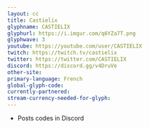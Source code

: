 ```yaml
---
layout: cc
title: Castielix 
glyphname: CASTIELIX
glyphurl: https://i.imgur.com/q6YZa7T.png
glyphwave: 3
youtube: https://youtube.com/user/CASTIELIX
twitch: https://twitch.tv/castielix
twitter: https://twitter.com/CASTIELIX
discord: https://discord.gg/v4DruVe
other-site: 
primary-language: French
global-glyph-code: 
currently-partnered: 
stream-currency-needed-for-glyph: 
---
```

* Posts codes in Discord
